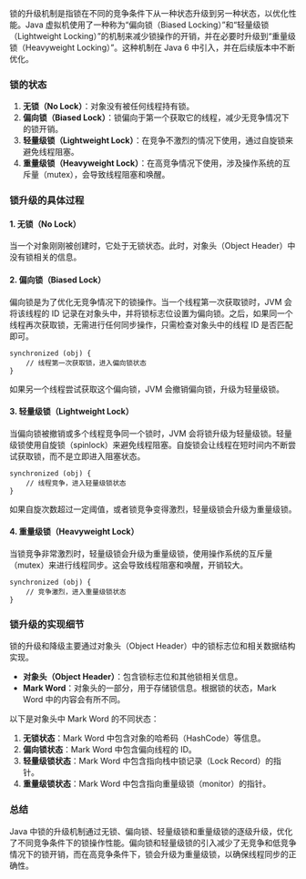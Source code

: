 锁的升级机制是指锁在不同的竞争条件下从一种状态升级到另一种状态，以优化性能。Java 虚拟机使用了一种称为“偏向锁（Biased Locking）”和“轻量级锁（Lightweight Locking）”的机制来减少锁操作的开销，并在必要时升级到“重量级锁（Heavyweight Locking）”。这种机制在 Java 6 中引入，并在后续版本中不断优化。
### 锁的状态

1. **无锁（No Lock）**：对象没有被任何线程持有锁。
2. **偏向锁（Biased Lock）**：锁偏向于第一个获取它的线程，减少无竞争情况下的锁开销。
3. **轻量级锁（Lightweight Lock）**：在竞争不激烈的情况下使用，通过自旋锁来避免线程阻塞。
4. **重量级锁（Heavyweight Lock）**：在高竞争情况下使用，涉及操作系统的互斥量（mutex），会导致线程阻塞和唤醒。
### 锁升级的具体过程
#### 1. 无锁（No Lock）
当一个对象刚刚被创建时，它处于无锁状态。此时，对象头（Object Header）中没有锁相关的信息。
#### 2. 偏向锁（Biased Lock）
偏向锁是为了优化无竞争情况下的锁操作。当一个线程第一次获取锁时，JVM 会将该线程的 ID 记录在对象头中，并将锁标志位设置为偏向锁。之后，如果同一个线程再次获取锁，无需进行任何同步操作，只需检查对象头中的线程 ID 是否匹配即可。
```
synchronized (obj) {
    // 线程第一次获取锁，进入偏向锁状态
}
```
如果另一个线程尝试获取这个偏向锁，JVM 会撤销偏向锁，升级为轻量级锁。
#### 3. 轻量级锁（Lightweight Lock）
当偏向锁被撤销或多个线程竞争同一个锁时，JVM 会将锁升级为轻量级锁。轻量级锁使用自旋锁（spinlock）来避免线程阻塞。自旋锁会让线程在短时间内不断尝试获取锁，而不是立即进入阻塞状态。
```
synchronized (obj) {
    // 线程竞争，进入轻量级锁状态
}
```
如果自旋次数超过一定阈值，或者锁竞争变得激烈，轻量级锁会升级为重量级锁。
#### 4. 重量级锁（Heavyweight Lock）
当锁竞争非常激烈时，轻量级锁会升级为重量级锁，使用操作系统的互斥量（mutex）来进行线程同步。这会导致线程阻塞和唤醒，开销较大。
```
synchronized (obj) {
    // 竞争激烈，进入重量级锁状态
}
```
### 锁升级的实现细节
锁的升级和降级主要通过对象头（Object Header）中的锁标志位和相关数据结构实现。

- **对象头（Object Header）**：包含锁标志位和其他锁相关信息。
- **Mark Word**：对象头的一部分，用于存储锁信息。根据锁的状态，Mark Word 中的内容会有所不同。

以下是对象头中 Mark Word 的不同状态：

1. **无锁状态**：Mark Word 中包含对象的哈希码（HashCode）等信息。
2. **偏向锁状态**：Mark Word 中包含偏向线程的 ID。
3. **轻量级锁状态**：Mark Word 中包含指向栈中锁记录（Lock Record）的指针。
4. **重量级锁状态**：Mark Word 中包含指向重量级锁（monitor）的指针。
### 总结
Java 中锁的升级机制通过无锁、偏向锁、轻量级锁和重量级锁的逐级升级，优化了不同竞争条件下的锁操作性能。偏向锁和轻量级锁的引入减少了无竞争和低竞争情况下的锁开销，而在高竞争条件下，锁会升级为重量级锁，以确保线程同步的正确性。
